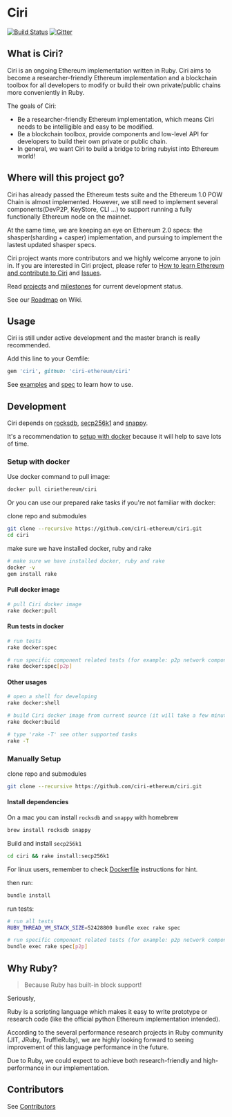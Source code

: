 Ciri
===============
[![Build Status](https://travis-ci.org/ciri-ethereum/ciri.svg?branch=master)](https://travis-ci.org/ciri-ethereum/ciri)
[![Gitter](https://badges.gitter.im/join.svg)](https://gitter.im/ciri-ethereum/Lobby)

What is Ciri?
---------------

Ciri is an ongoing Ethereum implementation written in Ruby. Ciri aims to become a researcher-friendly Ethereum implementation and a blockchain toolbox for all developers to modify or build their own private/public chains more conveniently in Ruby.

The goals of Ciri:

* Be a researcher-friendly Ethereum implementation, which means Ciri needs to be intelligible and easy to be modified.
* Be a blockchain toolbox, provide components and low-level API for developers to build their own private or public chain.
* In general, we want Ciri to build a bridge to bring rubyist into Ethereum world!

Where will this project go?
---------------

Ciri has already passed the Ethereum tests suite and the Ethereum 1.0 POW Chain is almost implemented. However, we still need to implement several components(DevP2P, KeyStore, CLI ...) to support running a fully functionally Ethereum node on the mainnet.

At the same time, we are keeping an eye on Ethereum 2.0 specs: the shasper(sharding + casper) implementation, and pursuing to implement the lastest updated shasper specs.

Ciri project wants more contributors and we highly welcome anyone to join in. If you are interested in Ciri project, please refer to [How to learn Ethereum and contribute to Ciri](https://github.com/ciri-ethereum/ciri/wiki#how-to-learn-ethereum-and-contribute-to-ciri) and [Issues](https://github.com/ciri-ethereum/ciri/issues).

Read [projects](https://github.com/ciri-ethereum/ciri/projects) and [milestones](https://github.com/ciri-ethereum/ciri/milestones) for current development status.

See our [Roadmap](https://github.com/ciri-ethereum/ciri/wiki) on Wiki.

Usage
---------------

Ciri is still under active development and the master branch is really recommended.

Add this line to your Gemfile:

``` ruby
gem 'ciri', github: 'ciri-ethereum/ciri'
```

See [examples](/examples) and [spec](/spec) to learn how to use.

Development
---------------

Ciri depends on [rocksdb](https://github.com/facebook/rocksdb), [secp256k1](https://github.com/bitcoin-core/secp256k1) and [snappy](https://github.com/google/snappy).

It's a recommendation to [setup with docker](#setup-with-docker) because it will help to save lots of time.

### Setup with docker

Use docker command to pull image:

``` bash
docker pull ciriethereum/ciri
```

Or you can use our prepared rake tasks if you're not familiar with docker:

clone repo and submodules

``` bash
git clone --recursive https://github.com/ciri-ethereum/ciri.git
cd ciri
```

make sure we have installed docker, ruby and rake
``` bash
# make sure we have installed docker, ruby and rake
docker -v
gem install rake
```

#### Pull docker image

``` bash
# pull Ciri docker image
rake docker:pull
```

#### Run tests in docker
``` bash
# run tests
rake docker:spec

# run specific component related tests (for example: p2p network component)
rake docker:spec[p2p]
```

#### Other usages
``` bash
# open a shell for developing
rake docker:shell

# build Ciri docker image from current source (it will take a few minutes)
rake docker:build

# type 'rake -T' see other supported tasks 
rake -T
``` 

### Manually Setup

clone repo and submodules

``` bash
git clone --recursive https://github.com/ciri-ethereum/ciri.git
```

#### Install dependencies

On a mac you can install `rocksdb` and `snappy` with homebrew

``` bash
brew install rocksdb snappy
```

Build and install `secp256k1`

``` bash
cd ciri && rake install:secp256k1
```

For linux users, remember to check [Dockerfile](/docker) instructions for hint.

then run: 
``` bash
bundle install
```

run tests:
``` bash
# run all tests
RUBY_THREAD_VM_STACK_SIZE=52428800 bundle exec rake spec

# run specific component related tests (for example: p2p network component)
bundle exec rake spec[p2p]
```

Why Ruby?
---------------

> Because Ruby has built-in block support!

Seriously, 

Ruby is a scripting language which makes it easy to write prototype or research code (like the official python Ethereum implementation intended).

According to the several performance research projects in Ruby community (JIT, JRuby, TruffleRuby), we are highly looking forward to seeing improvement of this language performance in the future. 

Due to Ruby, we could expect to achieve both research-friendly and high-performance in our implementation.


Contributors
---------------

See [Contributors](https://github.com/ciri-ethereum/ciri/graphs/contributors)

